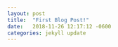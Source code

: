 ```yaml
---
layout: post
title:  "First Blog Post!"
date:   2018-11-26 12:17:12 -0600
categories: jekyll update
---
```

